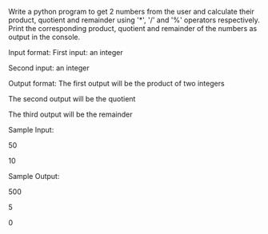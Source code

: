 Write a python program to get 2 numbers from the user and calculate their product, quotient and remainder using '*', '/' and '%' operators respectively. Print the corresponding product, quotient and remainder of the numbers as output in the console. 

Input format: 
First input: an integer

Second input: an integer 

Output format: 
The first output will be the product of two integers 

The second output will be the quotient 

The third output will be the remainder

Sample Input:

50

10

Sample Output:

500

5

0

